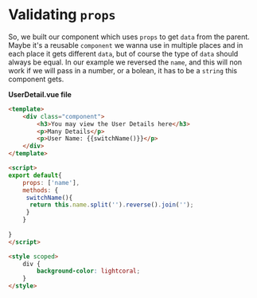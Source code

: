 # Validating `props`

So, we built our component which uses `props` to get `data` from the parent. Maybe it's a reusable `component` we wanna use in multiple places and in each place it gets different `data`, but of course the type of `data` should always be equal. 
In our example we reversed the `name`, and this will non work if we will pass in a number, or a bolean, it has to be a `string` this component gets. 

**UserDetail.vue file**

```html
<template>
    <div class="component">
        <h3>You may view the User Details here</h3>
        <p>Many Details</p>
        <p>User Name: {{switchName()}}</p>   
    </div>
</template>

<script>
export default{
    props: ['name'],
    methods: {
     switchName(){                                      
      return this.name.split('').reverse().join('');
     }
    }                          
    
}            
</script>

<style scoped>
    div {
        background-color: lightcoral;
    }
</style>
```
